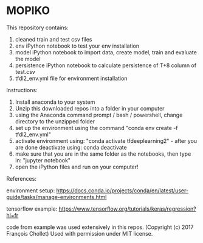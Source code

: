 # MOPIKO
This repository contains: 
1. cleaned train and test csv files 
2. env iPython notebook to test your env installation
3. model iPython notebook to import data, create model, train and evaluate the model 
4. persistence iPython notebook to calculate persistence of T+8 column of test.csv
5. tfdl2_env.yml file for environment installation 

Instructions: 
1. Install anaconda to your system 
2. Unzip this downloaded repos into a folder in your computer
3. using the Anaconda command prompt / bash / powershell, change directory to the unzipped folder
4. set up the environment using the command "conda env create -f tfdl2_env.yml" 
5. activate environment using: "conda activate tfdeeplearning2" - after you are done deactivate using: conda deactivate
6. make sure that you are in the same folder as the notebooks, then type in: "jupyter notebook"
7. open the iPython files and run on your computer! 

References: 

environment setup: https://docs.conda.io/projects/conda/en/latest/user-guide/tasks/manage-environments.html

tensorflow example: https://www.tensorflow.org/tutorials/keras/regression?hl=fr 

code from example was used extensively in this repos. (Copyright (c) 2017 François Chollet) Used with permission under MIT license. 


